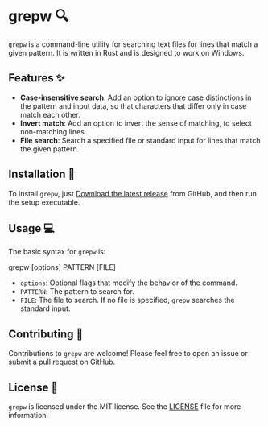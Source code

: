 # grepw 🔍

`grepw` is a command-line utility for searching text files for lines that match a given pattern. It is written in Rust and is designed to work on Windows.

## Features ✨

- **Case-insensitive search**: Add an option to ignore case distinctions in the pattern and input data, so that characters that differ only in case match each other.
- **Invert match**: Add an option to invert the sense of matching, to select non-matching lines.
- **File search**: Search a specified file or standard input for lines that match the given pattern.

## Installation 💾

To install `grepw`, just [Download the latest release](https://github.com/yourusername/grepw/releases) from GitHub, and then run the setup executable.

## Usage 💻

The basic syntax for `grepw` is:

grepw [options] PATTERN [FILE]


- `options`: Optional flags that modify the behavior of the command.
- `PATTERN`: The pattern to search for.
- `FILE`: The file to search. If no file is specified, `grepw` searches the standard input.

## Contributing 🤝

Contributions to `grepw` are welcome! Please feel free to open an issue or submit a pull request on GitHub.

## License 📜

`grepw` is licensed under the MIT license. See the [LICENSE](./LICENSE) file for more information.
